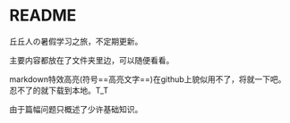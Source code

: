 # README
  
  丘丘人の暑假学习之旅，不定期更新。
  
  主要内容都放在了文件夹里边，可以随便看看。

  markdown特效高亮(符号==高亮文字==)在github上貌似用不了，将就一下吧。忍不了的就下载到本地。T_T

  由于篇幅问题只概述了少许基础知识。
